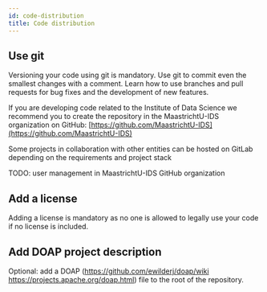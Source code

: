 ```yaml
---
id: code-distribution
title: Code distribution
---
```


## Use git

Versioning your code using git is mandatory. Use git to commit even the smallest changes with a comment. Learn how to use branches and pull requests for bug fixes and the development of new features.

If you are developing code related to the Institute of Data Science we recommend you to create the repository in the MaastrichtU-IDS organization on GitHub: [https://github.com/MaastrichtU-IDS](https://github.com/MaastrichtU-IDS)

Some projects in collaboration with other entities can be hosted on GitLab depending on the requirements and project stack

TODO: user management in MaastrichtU-IDS GitHub organization

## Add a license

Adding a license is mandatory as no one is allowed to legally use your code if no license is included. 

## Add DOAP project description

Optional: add a  DOAP (https://github.com/ewilderj/doap/wiki https://projects.apache.org/doap.html) file to the root of the repository.
